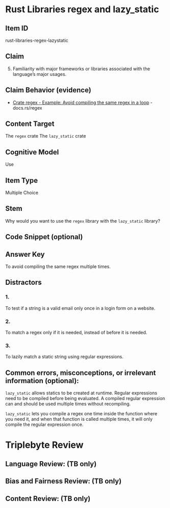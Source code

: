 # Rust Libraries regex and lazy_static

## Item ID
rust-libraries-regex-lazystatic

## Claim
5. Familiarity with major frameworks or libraries associated with the language’s major usages.

## Claim Behavior (evidence)
- [Crate regex - Example: Avoid compiling the same regex in a loop](https://docs.rs/regex/1.4.1/regex/#example-avoid-compiling-the-same-regex-in-a-loop) - docs.rs/regex

## Content Target
The `regex` crate
The `lazy_static` crate

## Cognitive Model
Use


## Item Type
Multiple Choice

## Stem

Why would you want to use the `regex` library with the `lazy_static` library?


## Code Snippet (optional)


## Answer Key

To avoid compiling the same regex multiple times.

## Distractors

### 1.

To test if a string is a valid email only once in a login form on a website.

### 2.

To match a regex only if it is needed, instead of before it is needed.

### 3.

To lazily match a static string using regular expressions.


## Common errors, misconceptions, or irrelevant information (optional):

`lazy_static` allows statics to be created at runtime.
Regular expressions need to be compiled before being evaluated.
A compiled regular expression can and should be used multiple times without recompiling.

`lazy_static` lets you compile a regex one time inside the function where you need it,
and when that function is called multiple times, it will only compile the regular expression once.

# Triplebyte Review


## Language Review: (TB only)


## Bias and Fairness Review: (TB only)


## Content Review: (TB only)

